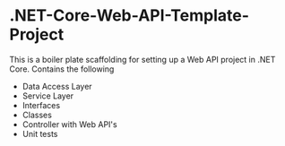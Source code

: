 # .NET-Core-Web-API-Template-Project

This is a boiler plate scaffolding for setting up a Web API project in .NET Core. Contains the following
* Data Access Layer
* Service Layer
* Interfaces
* Classes
* Controller with Web API's
* Unit tests

